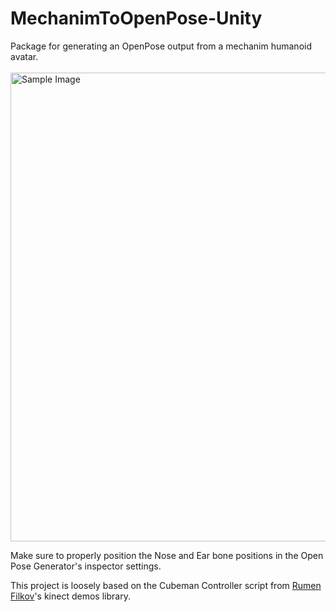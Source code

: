 # MechanimToOpenPose-Unity
Package for generating an OpenPose output from a mechanim humanoid avatar. 
<br><br>
<img src="https://github.com/user-attachments/assets/8d995e3d-e1ae-4c49-9892-6b1daf3665aa" alt="Sample Image" style="width: 750px;">
<br>

Make sure to properly position the Nose and Ear bone positions in the Open Pose Generator's inspector settings.

This project is loosely based on the Cubeman Controller script from [Rumen Filkov](https://github.com/rfilkov)'s kinect demos library.
